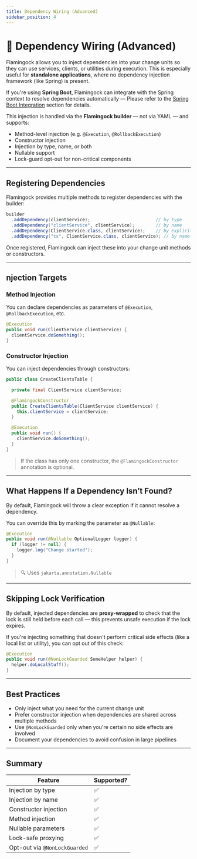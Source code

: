 ```yaml
---
title: Dependency Wiring (Advanced)
sidebar_position: 4
---
```


# 🔌 Dependency Wiring (Advanced)

Flamingock allows you to inject dependencies into your change units so they can use services, clients, or utilities during execution. This is especially useful for **standalone applications**, where no dependency injection framework (like Spring) is present.

If you're using **Spring Boot**, Flamingock can integrate with the Spring context to resolve dependencies automatically — Please refer to the [Spring Boot Integration](/docs/springboot-integration) section for details.

This injection is handled via the **Flamingock builder** — not via YAML — and supports:

- Method-level injection (e.g. `@Execution`, `@RollbackExecution`)
- Constructor injection
- Injection by type, name, or both
- Nullable support
- Lock-guard opt-out for non-critical components

---

## Registering Dependencies

Flamingock provides multiple methods to register dependencies with the builder:

```java
builder
  .addDependency(clientService);                         // by type
  .addDependency("clientService", clientService);        // by name
  .addDependency(ClientService.class, clientService);    // by explicit type
  .addDependency("cs", ClientService.class, clientService); // by name and type
```

Once registered, Flamingock can inject these into your change unit methods or constructors.

---

## njection Targets

### Method Injection

You can declare dependencies as parameters of `@Execution`, `@RollbackExecution`, etc.

```java
@Execution
public void run(ClientService clientService) {
  clientService.doSomething();
}
```

### Constructor Injection

You can inject dependencies through constructors:

```java
public class CreateClientsTable {

  private final ClientService clientService;

  @FlamingockConstructor
  public CreateClientsTable(ClientService clientService) {
    this.clientService = clientService;
  }

  @Execution
  public void run() {
    clientService.doSomething();
  }
}
```

> If the class has only one constructor, the `@FlamingockConstructor` annotation is optional.

---

## What Happens If a Dependency Isn’t Found?

By default, Flamingock will throw a clear exception if it cannot resolve a dependency.

You can override this by marking the parameter as `@Nullable`:

```java
@Execution
public void run(@Nullable OptionalLogger logger) {
  if (logger != null) {
    logger.log("Change started");
  }
}
```

> 🔍 Uses `jakarta.annotation.Nullable`

---

## Skipping Lock Verification

By default, injected dependencies are **proxy-wrapped** to check that the lock is still held before each call — this prevents unsafe execution if the lock expires.

If you're injecting something that doesn't perform critical side effects (like a local list or utility), you can opt out of this check:

```java
@Execution
public void run(@NonLockGuarded SomeHelper helper) {
  helper.doLocalStuff();
}
```

---

## Best Practices

- Only inject what you need for the current change unit
- Prefer constructor injection when dependencies are shared across multiple methods
- Use `@NonLockGuarded` only when you're certain no side effects are involved
- Document your dependencies to avoid confusion in large pipelines

---

## Summary

| Feature                         | Supported? |
|---------------------------------|------------|
| Injection by type               | ✅         |
| Injection by name               | ✅         |
| Constructor injection           | ✅         |
| Method injection                | ✅         |
| Nullable parameters             | ✅         |
| Lock-safe proxying              | ✅         |
| Opt-out via `@NonLockGuarded`   | ✅         |
